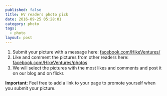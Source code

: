 ```yaml
---
published: false
title: HV readers photo pick
date: 2016-09-25 05:28:01
category: photo
tags:
  - photo
layout: post
---
```


1. Submit your picture with a message here: [facebook.com/HikeVentures/](http://www.facebook.com/HikeVentures/)
2. Like and comment the pictures from other readers here: [facebook.com/HikeVentures/photos](https://www.facebook.com/HikeVentures/photos)
3. We will select the pictures with the most likes and comments and post it on our blog and on flickr.

**Important:** Feel free to add a link to your page to promote yourself when you submit your picture.
